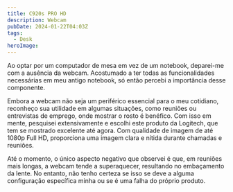 ```yaml
---
title: C920s PRO HD
description: Webcam
pubDate: 2024-01-22T04:03Z
tags:
  - Desk
heroImage:
---
```

Ao optar por um computador de mesa em vez de um notebook, deparei-me com a ausência da webcam. Acostumado a ter todas as funcionalidades necessárias em meu antigo notebook, só então percebi a importância desse componente.

Embora a webcam não seja um periférico essencial para o meu cotidiano, reconheço sua utilidade em algumas situações, como reuniões ou entrevistas de emprego, onde mostrar o rosto é benéfico. Com isso em mente, pesquisei extensivamente e escolhi este produto da Logitech, que tem se mostrado excelente até agora. Com qualidade de imagem de até 1080p Full HD, proporciona uma imagem clara e nítida durante chamadas e reuniões.

Até o momento, o único aspecto negativo que observei é que, em reuniões mais longas, a webcam tende a superaquecer, resultando no embaçamento da lente. No entanto, não tenho certeza se isso se deve a alguma configuração específica minha ou se é uma falha do próprio produto.